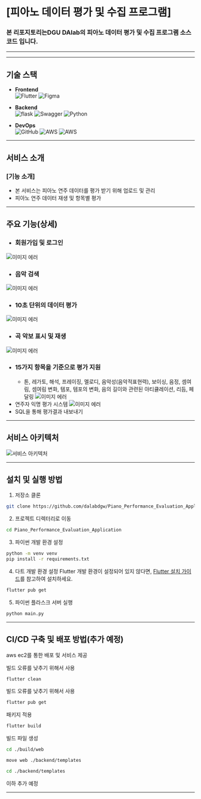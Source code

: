 # [**피아노 데이터 평가 및 수집 프로그램**]

### 본 리포지토리는DGU DAlab의 피아노 데이터 평가 및 수집 프로그램 소스 코드 입니다.
---
---

## 기술 스택

- **Frontend**  
  ![Flutter](https://img.shields.io/badge/flutter-02569B?style=for-the-badge&logo=flutter&logoColor=white)  ![Figma](https://img.shields.io/badge/-Figma-F24E1E?logo=figma&logoColor=white)

- **Backend**  
  ![flask](https://img.shields.io/badge/-flask-092E20?logo=flask&logoColor=white)  ![Swagger](https://img.shields.io/badge/-Swagger-85EA2D?logo=swagger&logoColor=black)  ![Python](https://img.shields.io/badge/-Python-3776AB?logo=python&logoColor=white)

- **DevOps**  
  ![GitHub](https://img.shields.io/badge/-GitHub-181717?logo=github&logoColor=white)  ![AWS](https://img.shields.io/badge/-AWS-181717?logo=AWS&logoColor=white)  ![AWS](https://img.shields.io/badge/-EC2-181717?logo=EC2&logoColor=white)
---

## 서비스 소개

### [**기능 소개**]
- 본 서비스는 피아노 연주 데이터를 평가 받기 위해 업로드 및 관리
- 피아노 연주 데이터 재생 및 항목별 평가

---

## 주요 기능(상세)

- ### 회원가입 및 로그인
![이미지 에러](./docs/img/login.PNG)
- ### 음악 검색
![이미지 에러](./docs/img/search.PNG)
- ### 10초 단위의 데이터 평가
![이미지 에러](./docs/img/10s.PNG)
- ### 곡 악보 표시 및 재생
![이미지 에러](./docs/img/score.PNG)
- ### 15가지 항목을 기준으로 평가 지원
   - 톤, 레가토, 해석, 프레이징, 멜로디, 음악성(음악적표현력), 보이싱, 음정, 셈여림, 셈여림 변화, 템포, 템포의 변화, 음의 길이와 관련된 아티큘레이션, 리듬, 페달링
![이미지 에러](./docs/img/evaluation.PNG)
- 연주자 익명 평가 시스템
![이미지 에러](./docs/img/anonymous_evaluation.PNG)
- SQL을 통해 평가결과 내보내기

---

## 서비스 아키텍처

![서비스 아키텍처](./System_Architecture.png)

---


## 설치 및 실행 방법

1. 저장소 클론

```bash
git clone https://github.com/dalabdgw/Piano_Performance_Evaluation_Application.git
```

2. 프로젝트 디렉터리로 이동

```bash
cd Piano_Performance_Evaluation_Application
```

3. 파이썬 개발 환경 설정
```bash
python -m venv venv
pip install -r requirements.txt
```

4. 다트 개발 환경 설정
Flutter 개발 환경이 설정되어 있지 않다면, [Flutter 설치 가이드](https://dart-ko.dev/)를 참고하여 설치하세요.

```bash
flutter pub get
```

5. 파이썬 플라스크 서버 실행

```bash
python main.py
```


---

## CI/CD 구축 및 배포 방법(추가 예정)

aws ec2를 통한 배포 및 서비스 제공

빌드 오류를 낮추기 위해서 사용
```bash
flutter clean
```
빌드 오류를 낮추기 위해서 사용


```bash
flutter pub get
```
패키지 적용

```bash
flutter build
```
빌드 파일 생성


```bash
cd ./build/web
```

```bash
move web ./backend/templates
```


```bash
cd ./backend/templates
```

이하 추가 예정

---

